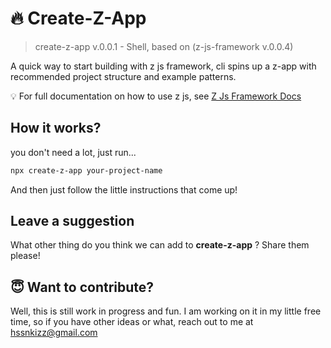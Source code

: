 # 🔥 Create-Z-App

> create-z-app v.0.0.1 - Shell, based on (z-js-framework v.0.0.4)

A quick way to start building with z js framework, cli spins up a z-app with recommended project structure and example patterns.

💡 For full documentation on how to use z js, see [Z Js Framework Docs](https://github.com/javaScriptKampala/z-js)

## How it works?

you don't need a lot, just run...

``` bash
npx create-z-app your-project-name
```

And then just follow the little instructions that come up!

## Leave a suggestion

What other thing do you think we can add to **create-z-app** ? Share them please!

## 😇 Want to contribute?

Well, this is still work in progress and fun. I am working on it in my little free time, so if you have other ideas or what, reach out to me at [hssnkizz@gmail.com](hssnkizz@gmail.com)
